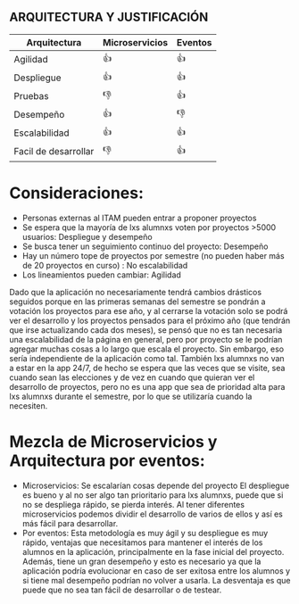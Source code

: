 ## ARQUITECTURA Y JUSTIFICACIÓN

| Arquitectura|  Microservicios | Eventos|
| ----------- |-----------|-----------|
| Agilidad   |👍|👍|
| Despliegue  |👍|👍|
| Pruebas      |👎|👍|
| Desempeño      |👍|👎|
| Escalabilidad      |👍|👍|
| Facil de desarrollar |👎|👍|


# Consideraciones:
- Personas externas al ITAM pueden entrar a proponer proyectos
- Se espera que la mayoría de lxs alumnxs voten por proyectos >5000 usuarios: Despliegue y desempeño
- Se busca tener un seguimiento continuo del proyecto: Desempeño
- Hay un número tope de proyectos por semestre (no pueden haber más de 20 proyectos en curso) : No escalabilidad
- Los lineamientos pueden cambiar: Agilidad

Dado que la aplicación no necesariamente tendrá cambios drásticos seguidos porque en las primeras semanas del semestre se pondrán a votación los proyectos para ese año, y al cerrarse la votación solo se podrá ver el desarrollo y los proyectos pensados para el próximo año (que tendrán que irse actualizando cada dos meses), se pensó que no es tan necesaria una escalabilidad de la página en general, pero por proyecto se le podrían agregar muchas cosas a lo largo que escala el proyecto. Sin embargo, eso sería independiente de la aplicación como tal. También lxs alumnxs no van a estar en la app 24/7, de hecho se espera que las veces que se visite, sea cuando sean las elecciones y de vez en cuando que quieran ver el desarrollo de proyectos, pero no es una app que sea de prioridad alta para lxs alumnxs durante el semestre, por lo que se utilizaría cuando la necesiten.

# Mezcla de Microservicios y Arquitectura por eventos:
- Microservicios:
Se escalarían cosas depende del proyecto 
El despliegue es bueno y al no ser algo tan prioritario para lxs alumnxs, puede que si no se despliega rápido, se pierda interés.
Al tener diferentes microservicios podemos dividir el desarrollo de varios de ellos y así es más fácil para desarrollar.
- Por eventos:
Esta metodología es muy ágil y su despliegue es muy rápido, ventajas que necesitamos para mantener el interés de los alumnos en la aplicación, principalmente en la fase inicial del proyecto. Además, tiene un gran desempeño y esto es necesario ya que la aplicación podría evolucionar en caso de ser exitosa entre los alumnos y si tiene mal desempeño podrían no volver a usarla. La desventaja es que puede que no sea tan fácil de desarrollar o de testear.

